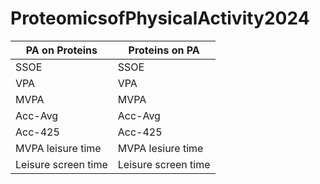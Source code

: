 # ProteomicsofPhysicalActivity2024

| PA on Proteins      | Proteins on PA      |
| ----------------    | ------------------  |
| SSOE                | SSOE                |
| VPA                 | VPA                 |
| MVPA                | MVPA                |
| Acc-Avg             | Acc-Avg             |
| Acc-425             | Acc-425             |
| MVPA leisure time   | MVPA lesiure time   |
| Leisure screen time | Leisure screen time |
